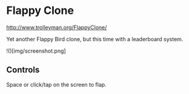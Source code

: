 # Flappy Clone

http://www.trolleyman.org/FlappyClone/

Yet another Flappy Bird clone, but this time with a leaderboard system.

!()[img/screenshot.png]

## Controls

Space or click/tap on the screen to flap.